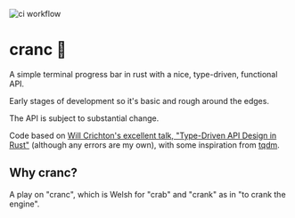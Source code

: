 ![ci workflow](https://github.com/chriswmann/cranc/actions/workflows/ci.yml/badge.svg)

# cranc 🦀

A simple terminal progress bar in rust with a nice, type-driven, functional API.

Early stages of development so it's basic and rough around the edges.

The API is subject to substantial change.

Code based on 
[Will Crichton's excellent talk, "Type-Driven API Design in Rust"](https://www.youtube.com/watch?v=bnnacleqg6k)
(although any errors are my own), with some inspiration from [tqdm](https://github.com/tqdm/tqdm).


## Why cranc?
A play on "cranc", which is Welsh for "crab" and "crank" as in "to crank the engine".
